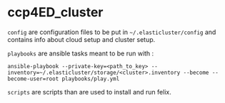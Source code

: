 # ccp4ED_cluster

`config` are configuration files to be put in `~/.elasticluster/config` and contains info about cloud setup and cluster setup.

`playbooks` are ansible tasks meant to be run with :
```
ansible-playbook --private-key=<path_to_key> --inventory=~/.elasticluster/storage/<cluster>.inventory --become --become-user=root playbooks/play.yml
```

`scripts` are scripts than are used to install and run felix.
